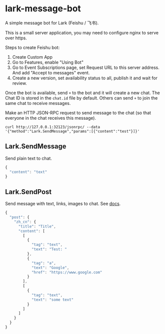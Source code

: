 # lark-message-bot

A simple message bot for Lark (Feishu / 飞书).

This is a small server application, you may need to configure nginx to serve over https.

Steps to create Feishu bot:

1. Create Custom App
2. Go to Features, enable "Using Bot"
3. Go to Event Subscriptions page, set Request URL to this server address.
   And add "Accept to messages" event.
4. Create a new version, set availability status to all, publish it and wait for review.

Once the bot is available, send `+` to the bot and it will create a new chat.
The Chat ID is stored in the `chat.id` file by default.
Others can send `+` to join the same chat to receive messages.

Make an HTTP JSON-RPC request to send message to the chat (so that everyone in the chat receives this message).

```
curl http://127.0.0.1:32123/jsonrpc/ --data '{"method":"Lark.SendMessage","params":[{"content":"test"}]}'
```

## Lark.SendMessage

Send plain text to chat.

```js
{
  "content": "text"
}
```

## Lark.SendPost

Send message with text, links, images to chat.
See [docs](https://open.feishu.cn/document/ukTMukTMukTM/uMDMxEjLzATMx4yMwETM).

```js
{
  "post": {
    "zh_cn": {
      "title": "Title",
      "content": [
        [
          {
            "tag": "text",
            "text": "Test: "
          },
          {
            "tag": "a",
            "text": "Google",
            "href": "https://www.google.com"
          }
        ],
        [
          {
            "tag": "text",
            "text": "some text"
          }
        ]
      ]
    }
  }
}
```
